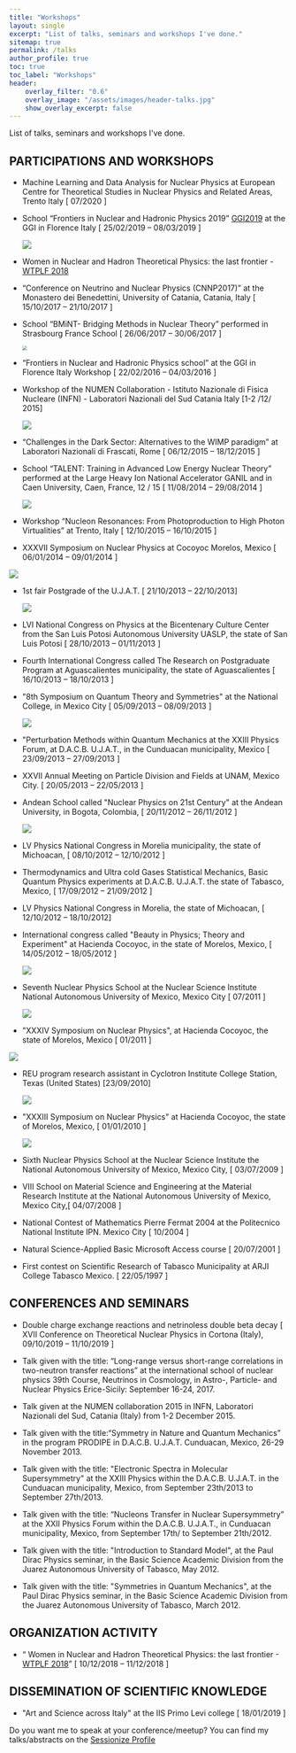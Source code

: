 ```yaml
---
title: "Workshops"
layout: single
excerpt: "List of talks, seminars and workshops I've done."
sitemap: true
permalink: /talks
author_profile: true
toc: true
toc_label: "Workshops"
header:
    overlay_filter: "0.6"
    overlay_image: "/assets/images/header-talks.jpg"
    show_overlay_excerpt: false
---
```


List of talks, seminars and workshops I've done.


## PARTICIPATIONS AND WORKSHOPS

* Machine Learning and Data Analysis for Nuclear Physics  at European Centre for Theoretical Studies in Nuclear Physics and Related Areas, Trento Italy [ 07/2020 ]

* School “Frontiers in Nuclear and Hadronic Physics 2019”  [GGI2019](https://agenda.infn.it/e/ggi2019) at the GGI in Florence Italy  [ 25/02/2019 – 08/03/2019 ]

  ![](https://github.com/ruslanmv/ruslanmv.github.io/raw/master/assets/images/ggi2019.jpg)

* Women in Nuclear and Hadron Theoretical Physics: the last frontier - [WTPLF 2018]( https://agenda.infn.it/e/WTPLF2018)

* “Conference on Neutrino and Nuclear Physics (CNNP2017)” at the Monastero dei Benedettini, University of Catania, Catania, Italy  [ 15/10/2017 – 21/10/2017 ]

* School “BMiNT- Bridging Methods in Nuclear Theory” performed in Strasbourg France School  [ 26/06/2017 – 30/06/2017 ]

  <img src="https://github.com/ruslanmv/ruslanmv.github.io/raw/master/assets/images/bmint.jpg" style="zoom:50%;" />

  


* “Frontiers in Nuclear and Hadronic Physics school” at the GGI in Florence Italy Workshop  [ 22/02/2016 – 04/03/2016 ]

* Workshop of the NUMEN Collaboration - Istituto Nazionale di Fisica Nucleare (INFN) - Laboratori Nazionali del Sud  Catania Italy [1-2 /12/ 2015]

  ![](https://github.com/ruslanmv/ruslanmv.github.io/raw/master/assets/images/workshop2015.jpg)

  


* “Challenges in the Dark Sector: Alternatives to the WIMP paradigm” at Laboratori Nazionali di Frascati, Rome  [ 06/12/2015 – 18/12/2015 ]

* School “TALENT: Training in Advanced Low Energy Nuclear Theory” performed at the Large Heavy Ion National Accelerator GANIL and in Caen University, Caen, France, 12 / 15 [ 11/08/2014 – 29/08/2014 ]

  ![](https://github.com/ruslanmv/ruslanmv.github.io/raw/master/assets/images/caen.jpg)

  

* Workshop “Nucleon Resonances: From Photoproduction to High Photon Virtualities”  at Trento, Italy [ 12/10/2015 – 16/10/2015 ]

* XXXVII Symposium on Nuclear Physics  at Cocoyoc Morelos, Mexico  [ 06/01/2014 – 09/01/2014 ]

![](https://github.com/ruslanmv/ruslanmv.github.io/raw/master/assets/images/2014Cocoyoc.jpg)




* 1st fair Postgrade of the U.J.A.T. [ 21/10/2013 – 22/10/2013]

  ![](https://github.com/ruslanmv/ruslanmv.github.io/blob/master/assets/images/ujat2013.jpg?raw=true)

  

* LVI National Congress on Physics at the Bicentenary Culture Center from the San Luis Potosi Autonomous University UASLP, the state of San Luis Potosi   [ 28/10/2013 – 01/11/2013 ]

* Fourth International Congress called The Research on Postgraduate Program  at Aguascalientes municipality, the state of Aguascalientes  [ 16/10/2013 – 18/10/2013 ]

* "8th Symposium on Quantum Theory and Symmetries" at the National College, in Mexico City  [ 05/09/2013 – 08/09/2013 ]

  ![](https://github.com/ruslanmv/ruslanmv.github.io/raw/master/assets/images/symmetries.jpg)

  

* "Perturbation Methods within Quantum Mechanics at the XXIII Physics Forum, at D.A.C.B. U.J.A.T., in the Cunduacan municipality, Mexico  [ 23/09/2013 – 27/09/2013 ]

* XXVII Annual Meeting on Particle Division and Fields  at UNAM, Mexico City.  [ 20/05/2013 – 22/05/2013 ]

* Andean School called "Nuclear Physics on 21st Century" at the Andean University, in Bogota, Colombia,  [ 20/11/2012 – 26/11/2012 ]

  ![](https://github.com/ruslanmv/ruslanmv.github.io/raw/master/assets/images/colombia.jpg)

  

* LV Physics National Congress in Morelia municipality, the state of Michoacan,   [ 08/10/2012 – 12/10/2012 ]

* Thermodynamics and Ultra cold Gases Statistical Mechanics, Basic Quantum Physics experiments at D.A.C.B. U.J.A.T. the state of Tabasco, Mexico,  [ 17/09/2012 – 21/09/2012 ]

* LV Physics National Congress  in Morelia, the state of Michoacan,  [ 12/10/2012 – 18/10/2012]

* International congress called "Beauty in Physics; Theory and Experiment"  at Hacienda Cocoyoc, in the state of Morelos, Mexico, [ 14/05/2012 – 18/05/2012 ]

  ![](https://github.com/ruslanmv/ruslanmv.github.io/blob/master/assets/images/cocoyoc2012.jpg?raw=true)






* Seventh Nuclear Physics School at the Nuclear Science Institute National Autonomous University of Mexico, Mexico City   [ 07/2011 ]

  ![](https://github.com/ruslanmv/ruslanmv.github.io/blob/master/assets/images/fisica2014.jpg?raw=true)

  

* "XXXIV Symposium on Nuclear Physics", at Hacienda Cocoyoc, the state of Morelos, Mexico  [ 01/2011 ]

![](https://github.com/ruslanmv/ruslanmv.github.io/raw/master/assets/images/cocoyoc2011.jpg)



* REU program research assistant in Cyclotron Institute College Station, Texas (United States) [23/09/2010]

  ![](https://github.com/ruslanmv/ruslanmv.github.io/blob/master/assets/images/texasreu.jpg?raw=true)

  

  


* "XXXIII Symposium on Nuclear Physics" at Hacienda Cocoyoc, the state of Morelos, Mexico,  [ 01/01/2010 ]

  ![](https://github.com/ruslanmv/ruslanmv.github.io/raw/master/assets/images/cocoyoc2010.jpg)




* Sixth Nuclear Physics School at the Nuclear Science Institute the National Autonomous University of Mexico, Mexico City,  [ 03/07/2009 ]
* VIII School on Material Science and Engineering at the Material Research Institute  at the National Autonomous University of Mexico, Mexico City,[ 04/07/2008 ]
* National Contest of Mathematics Pierre Fermat 2004 at the Politecnico National Institute IPN. Mexico City   [ 10/2004 ]
* Natural Science-Applied Basic Microsoft Access course [ 20/07/2001 ]
* First contest on Scientific Research of Tabasco Municipality  at ARJI College Tabasco Mexico.  [ 22/05/1997 ]



## CONFERENCES AND SEMINARS

* Double charge exchange reactions and netrinoless double beta decay [ XVII Conference on Theoretical Nuclear Physics in Cortona (Italy), 09/10/2019 – 11/10/2019 ]

* Talk given with the title: “Long-range versus short-range correlations in two-neutron transfer reactions” at the international school of nuclear physics 39th Course, Neutrinos in Cosmology, in Astro-, Particle- and Nuclear Physics Erice-Sicily: September 16-24, 2017.
* Talk given at the NUMEN collaboration 2015 in INFN, Laboratori Nazionali del Sud, Catania (Italy) from 1-2 December 2015.
* Talk given with the title:“Symmetry in Nature and Quantum Mechanics” in the program PRODIPE in D.A.C.B. U.J.A.T. Cunduacan, Mexico, 26-29 November 2013.
*  Talk given with the title: "Electronic Spectra in Molecular Supersymmetry" at the XXIII Physics within the D.A.C.B. U.J.A.T. in the Cunduacan municipality, Mexico, from September 23th/2013 to September 27th/2013.
* Talk given with the title: “Nucleons Transfer in Nuclear Supersymmetry” at the XXII Physics Forum within the D.A.C.B. U.J.A.T., in Cunduacan municipality, Mexico, from September 17th/ to September 21th/2012.
* Talk given with the title: "Introduction to Standard Model", at the Paul Dirac Physics seminar, in the Basic Science Academic Division from the Juarez Autonomous University of Tabasco, May 2012.
* Talk given with the title: "Symmetries in Quantum Mechanics", at the Paul Dirac Physics seminar, in the Basic Science Academic Division from the Juarez Autonomous University of Tabasco, March 2012.

## ORGANIZATION ACTIVITY

* “ Women in Nuclear and Hadron Theoretical Physics: the last frontier -[WTPLF 2018](https://agenda.infn.it/event/17372/)” [ 10/12/2018 – 11/12/2018 ]

## DISSEMINATION OF SCIENTIFIC KNOWLEDGE

* "Art and Science across Italy" at the IIS Primo Levi college [ 18/01/2019 ]









Do you want me to speak at your conference/meetup? You can find my talks/abstracts on the [Sessionize Profile](https://sessionize.com/ruslanmv/)

